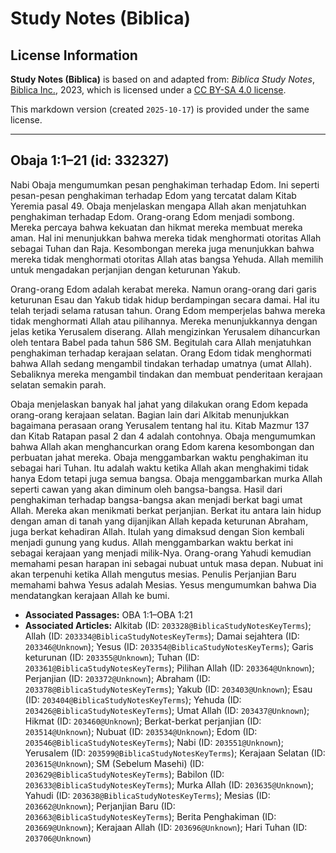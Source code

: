 # Study Notes (Biblica)

## License Information

**Study Notes (Biblica)** is based on and adapted from: _Biblica Study Notes_, [Biblica Inc.](https://www.biblica.com/), 2023, which is licensed under a [CC BY-SA 4.0 license](https://creativecommons.org/licenses/by-sa/4.0/legalcode.en).

This markdown version (created `2025-10-17`) is provided under the same license.



--------------------------------

## Obaja 1:1–21 (id: 332327)

Nabi Obaja mengumumkan pesan penghakiman terhadap Edom. Ini seperti pesan\-pesan penghakiman terhadap Edom yang tercatat dalam Kitab Yeremia pasal 49\. Obaja menjelaskan mengapa Allah akan menjatuhkan penghakiman terhadap Edom. Orang\-orang Edom menjadi sombong. Mereka percaya bahwa kekuatan dan hikmat mereka membuat mereka aman. Hal ini menunjukkan bahwa mereka tidak menghormati otoritas Allah sebagai Tuhan dan Raja. Kesombongan mereka juga menunjukkan bahwa mereka tidak menghormati otoritas Allah atas bangsa Yehuda. Allah memilih untuk mengadakan perjanjian dengan keturunan Yakub.

Orang\-orang Edom adalah kerabat mereka. Namun orang\-orang dari garis keturunan Esau dan Yakub tidak hidup berdampingan secara damai. Hal itu telah terjadi selama ratusan tahun. Orang Edom memperjelas bahwa mereka tidak menghormati Allah atau pilihannya. Mereka menunjukkannya dengan jelas ketika Yerusalem diserang. Allah mengizinkan Yerusalem dihancurkan oleh tentara Babel pada tahun 586 SM. Begitulah cara Allah menjatuhkan penghakiman terhadap kerajaan selatan. Orang Edom tidak menghormati bahwa Allah sedang mengambil tindakan terhadap umatnya (umat Allah). Sebaliknya mereka mengambil tindakan dan membuat penderitaan kerajaan selatan semakin parah. 

Obaja menjelaskan banyak hal jahat yang dilakukan orang Edom kepada orang\-orang kerajaan selatan. Bagian lain dari Alkitab menunjukkan bagaimana perasaan orang Yerusalem tentang hal itu. Kitab Mazmur 137 dan Kitab Ratapan pasal 2 dan 4 adalah contohnya. Obaja mengumumkan bahwa Allah akan menghancurkan orang Edom karena kesombongan dan perbuatan jahat mereka. Obaja menggambarkan waktu penghakiman itu sebagai hari Tuhan. Itu adalah waktu ketika Allah akan menghakimi tidak hanya Edom tetapi juga semua bangsa. Obaja menggambarkan murka Allah seperti cawan yang akan diminum oleh bangsa\-bangsa. Hasil dari penghakiman terhadap bangsa\-bangsa akan menjadi berkat bagi umat Allah. Mereka akan menikmati berkat perjanjian. Berkat itu antara lain hidup dengan aman di tanah yang dijanjikan Allah kepada keturunan Abraham, juga berkat kehadiran Allah. Itulah yang dimaksud dengan Sion kembali menjadi gunung yang kudus. Allah menggambarkan waktu berkat ini sebagai kerajaan yang menjadi milik\-Nya. Orang\-orang Yahudi kemudian memahami pesan harapan ini sebagai nubuat untuk masa depan. Nubuat ini akan terpenuhi ketika Allah mengutus mesias. Penulis Perjanjian Baru memahami bahwa Yesus adalah Mesias. Yesus mengumumkan bahwa Dia mendatangkan kerajaan Allah ke bumi.

* **Associated Passages:** OBA 1:1–OBA 1:21
* **Associated Articles:** Alkitab (ID: `203328@BiblicaStudyNotesKeyTerms`); Allah (ID: `203334@BiblicaStudyNotesKeyTerms`); Damai sejahtera (ID: `203346@Unknown`); Yesus (ID: `203354@BiblicaStudyNotesKeyTerms`); Garis keturunan (ID: `203355@Unknown`); Tuhan (ID: `203361@BiblicaStudyNotesKeyTerms`); Pilihan Allah (ID: `203364@Unknown`); Perjanjian (ID: `203372@Unknown`); Abraham (ID: `203378@BiblicaStudyNotesKeyTerms`); Yakub (ID: `203403@Unknown`); Esau (ID: `203404@BiblicaStudyNotesKeyTerms`); Yehuda (ID: `203426@BiblicaStudyNotesKeyTerms`); Umat Allah (ID: `203437@Unknown`); Hikmat (ID: `203460@Unknown`); Berkat-berkat perjanjian (ID: `203514@Unknown`); Nubuat (ID: `203534@Unknown`); Edom (ID: `203546@BiblicaStudyNotesKeyTerms`); Nabi (ID: `203551@Unknown`); Yerusalem (ID: `203599@BiblicaStudyNotesKeyTerms`); Kerajaan Selatan (ID: `203615@Unknown`); SM (Sebelum Masehi) (ID: `203629@BiblicaStudyNotesKeyTerms`); Babilon (ID: `203633@BiblicaStudyNotesKeyTerms`); Murka Allah (ID: `203635@Unknown`); Yahudi (ID: `203638@BiblicaStudyNotesKeyTerms`); Mesias (ID: `203662@Unknown`); Perjanjian Baru (ID: `203663@BiblicaStudyNotesKeyTerms`); Berita Penghakiman (ID: `203669@Unknown`); Kerajaan Allah (ID: `203696@Unknown`); Hari Tuhan (ID: `203706@Unknown`)

